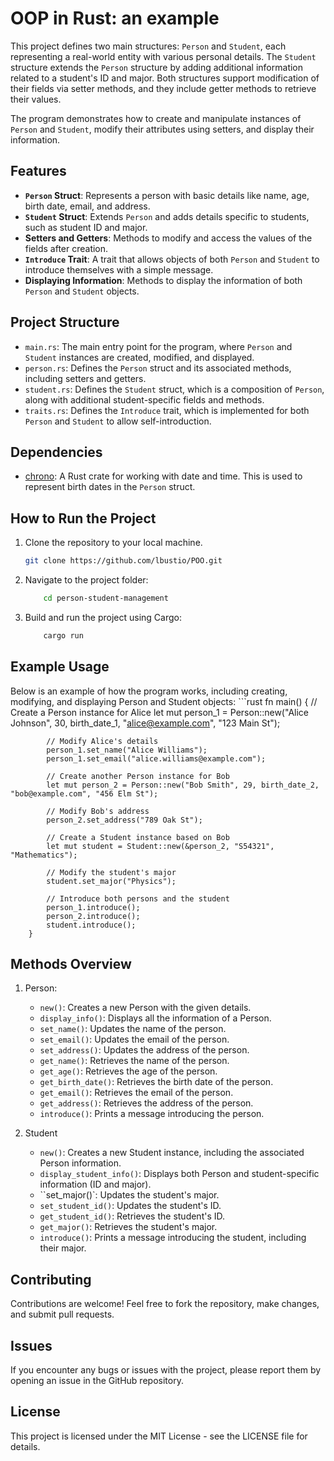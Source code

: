# OOP in Rust: an example

This project defines two main structures: `Person` and `Student`, each representing a real-world entity with various personal details. The `Student` structure extends the `Person` structure by adding additional information related to a student's ID and major. Both structures support modification of their fields via setter methods, and they include getter methods to retrieve their values.

The program demonstrates how to create and manipulate instances of `Person` and `Student`, modify their attributes using setters, and display their information.

## Features

- **`Person` Struct**: Represents a person with basic details like name, age, birth date, email, and address.
- **`Student` Struct**: Extends `Person` and adds details specific to students, such as student ID and major.
- **Setters and Getters**: Methods to modify and access the values of the fields after creation.
- **`Introduce` Trait**: A trait that allows objects of both `Person` and `Student` to introduce themselves with a simple message.
- **Displaying Information**: Methods to display the information of both `Person` and `Student` objects.
  
## Project Structure

- `main.rs`: The main entry point for the program, where `Person` and `Student` instances are created, modified, and displayed.
- `person.rs`: Defines the `Person` struct and its associated methods, including setters and getters.
- `student.rs`: Defines the `Student` struct, which is a composition of `Person`, along with additional student-specific fields and methods.
- `traits.rs`: Defines the `Introduce` trait, which is implemented for both `Person` and `Student` to allow self-introduction.

## Dependencies

- [chrono](https://crates.io/crates/chrono): A Rust crate for working with date and time. This is used to represent birth dates in the `Person` struct.

## How to Run the Project

1. Clone the repository to your local machine.
   ```bash
   git clone https://github.com/lbustio/POO.git
   ```

2. Navigate to the project folder:
    ```bash
        cd person-student-management
    ```

3. Build and run the project using Cargo:
    ```bash
        cargo run
    ```

## Example Usage

Below is an example of how the program works, including creating, modifying, and displaying Person and Student objects:
    ```rust
        fn main() {
            // Create a Person instance for Alice
            let mut person_1 = Person::new("Alice Johnson", 30, birth_date_1, "alice@example.com", "123 Main St");

            // Modify Alice's details
            person_1.set_name("Alice Williams");
            person_1.set_email("alice.williams@example.com");

            // Create another Person instance for Bob
            let mut person_2 = Person::new("Bob Smith", 29, birth_date_2, "bob@example.com", "456 Elm St");

            // Modify Bob's address
            person_2.set_address("789 Oak St");

            // Create a Student instance based on Bob
            let mut student = Student::new(&person_2, "S54321", "Mathematics");

            // Modify the student's major
            student.set_major("Physics");

            // Introduce both persons and the student
            person_1.introduce();
            person_2.introduce();
            student.introduce();
        }

## Methods Overview

1. Person:
    - `new()`: Creates a new Person with the given details.
    - `display_info()`: Displays all the information of a Person.
    - `set_name()`: Updates the name of the person.
    - `set_email()`: Updates the email of the person.
    - `set_address()`: Updates the address of the person.
    - `get_name()`: Retrieves the name of the person.
    - `get_age()`: Retrieves the age of the person.
    - `get_birth_date()`: Retrieves the birth date of the person.
    - `get_email()`: Retrieves the email of the person.
    - `get_address()`: Retrieves the address of the person.
    - `introduce()`: Prints a message introducing the person.

2. Student
    - `new()`: Creates a new Student instance, including the associated Person information.
    - `display_student_info()`: Displays both Person and student-specific information (ID and major).
    - ``set_major()`: Updates the student's major.
    - `set_student_id()`: Updates the student's ID.
    - `get_student_id()`: Retrieves the student's ID.
    - `get_major()`: Retrieves the student's major.
    - `introduce()`: Prints a message introducing the student, including their major.

## Contributing

Contributions are welcome! Feel free to fork the repository, make changes, and submit pull requests.

## Issues

If you encounter any bugs or issues with the project, please report them by opening an issue in the GitHub repository.

## License

This project is licensed under the MIT License - see the LICENSE file for details.
